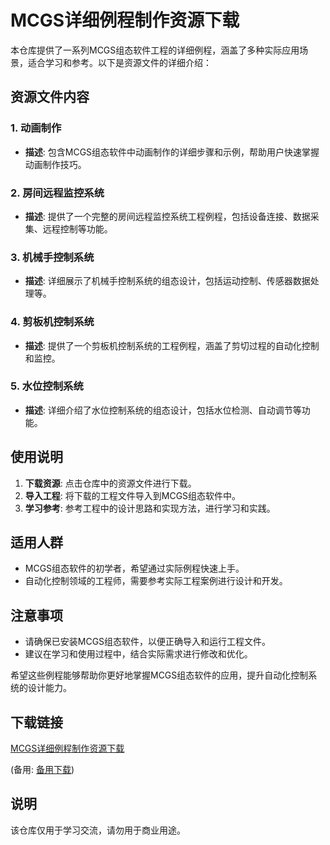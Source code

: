 # MCGS详细例程制作资源下载

本仓库提供了一系列MCGS组态软件工程的详细例程，涵盖了多种实际应用场景，适合学习和参考。以下是资源文件的详细介绍：

## 资源文件内容

### 1. 动画制作
- **描述**: 包含MCGS组态软件中动画制作的详细步骤和示例，帮助用户快速掌握动画制作技巧。

### 2. 房间远程监控系统
- **描述**: 提供了一个完整的房间远程监控系统工程例程，包括设备连接、数据采集、远程控制等功能。

### 3. 机械手控制系统
- **描述**: 详细展示了机械手控制系统的组态设计，包括运动控制、传感器数据处理等。

### 4. 剪板机控制系统
- **描述**: 提供了一个剪板机控制系统的工程例程，涵盖了剪切过程的自动化控制和监控。

### 5. 水位控制系统
- **描述**: 详细介绍了水位控制系统的组态设计，包括水位检测、自动调节等功能。

## 使用说明

1. **下载资源**: 点击仓库中的资源文件进行下载。
2. **导入工程**: 将下载的工程文件导入到MCGS组态软件中。
3. **学习参考**: 参考工程中的设计思路和实现方法，进行学习和实践。

## 适用人群

- MCGS组态软件的初学者，希望通过实际例程快速上手。
- 自动化控制领域的工程师，需要参考实际工程案例进行设计和开发。

## 注意事项

- 请确保已安装MCGS组态软件，以便正确导入和运行工程文件。
- 建议在学习和使用过程中，结合实际需求进行修改和优化。

希望这些例程能够帮助你更好地掌握MCGS组态软件的应用，提升自动化控制系统的设计能力。

## 下载链接
[MCGS详细例程制作资源下载](https://pan.quark.cn/s/477508f71dca) 

(备用: [备用下载](https://pan.baidu.com/s/12hJLda3B0J2nlGMVicb-DQ?pwd=olyv))

## 说明

该仓库仅用于学习交流，请勿用于商业用途。
